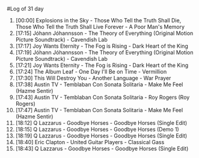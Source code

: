 #Log of 31 day

1. [00:00] Explosions in the Sky - Those Who Tell the Truth Shall Die, Those Who Tell the Truth Shall Live Forever - A Poor Man's Memory
1. [17:15] Jóhann Jóhannsson - The Theory of Everything (Original Motion Picture Soundtrack) - Cavendish Lab
1. [17:17] Joy Wants Eternity - The Fog is Rising - Dark Heart of the King
1. [17:19] Jóhann Jóhannsson - The Theory of Everything (Original Motion Picture Soundtrack) - Cavendish Lab
1. [17:21] Joy Wants Eternity - The Fog is Rising - Dark Heart of the King
1. [17:24] The Album Leaf - One Day I'll Be on Time - Vermillion
1. [17:30] This Will Destroy You - Another Language - War Prayer
1. [17:38] Austin TV - Temblaban Con Sonata Solitaria - Make Me Feel (Hazme Sentir)
1. [17:43] Austin TV - Temblaban Con Sonata Solitaria - Roy Rogers (Roy Rogers)
1. [17:47] Austin TV - Temblaban Con Sonata Solitaria - Make Me Feel (Hazme Sentir)
1. [18:12] Q Lazzarus - Goodbye Horses - Goodbye Horses (Single Edit)
1. [18:15] Q Lazzarus - Goodbye Horses - Goodbye Horses (Demo 1)
1. [18:19] Q Lazzarus - Goodbye Horses - Goodbye Horses (Single Edit)
1. [18:40] Eric Clapton - United Guitar Players - Classical Gass
1. [18:43] Q Lazzarus - Goodbye Horses - Goodbye Horses (Single Edit)
